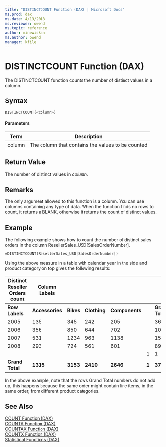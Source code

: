 ```yaml
---
title: "DISTINCTCOUNT Function (DAX) | Microsoft Docs"
ms.prod: dax
ms.date: 4/13/2018
ms.reviewer: owend
ms.topic: reference
author: minewiskan
ms.author: owend
manager: kfile
---
```

# DISTINCTCOUNT Function (DAX)
The DISTINCTCOUNT function counts the number of distinct values in a column.  
  
## Syntax  
  
```  
DISTINCTCOUNT(<column>)  
```  
  
#### Parameters  

Term  |Description  
---------|---------
column     | The column that contains the values to be counted         

  
## Return Value  
The number of distinct values in *column*.  
  
## Remarks  
The only argument allowed to this function is a column. You can use columns containing any type of data. When the function finds no rows to count, it returns a BLANK, otherwise it returns the count of distinct values.  
  
## Example  
The following example shows how to count the number of distinct sales orders in the column ResellerSales_USD[SalesOrderNumber].  
  
```  
=DISTINCTCOUNT(ResellerSales_USD[SalesOrderNumber])  
```  
Using the above measure in a table with calendar year in the side and product category on top gives the following results:  
  
|**Distinct Reseller Orders count**|**Column Labels**||||||  
|-|-|-|-|-|-|-|  
|**Row Labels**|**Accessories**|**Bikes**|**Clothing**|**Components**||**Grand Total**|  
|2005|135|345|242|205||366|  
|2006|356|850|644|702||1015|  
|2007|531|1234|963|1138||1521|  
|2008|293|724|561|601||894|  
||||||1|1|  
|**Grand Total**|**1315**|**3153**|**2410**|**2646**|**1**|**3797**|  
  
In the above example, note that the rows Grand Total numbers do not add up, this happens because the same order might contain line items, in the same order, from different product categories.  
  
## See Also  
[COUNT Function &#40;DAX&#41;](count-function-dax.md)  
[COUNTA Function &#40;DAX&#41;](counta-function-dax.md)  
[COUNTAX Function &#40;DAX&#41;](countax-function-dax.md)  
[COUNTX Function &#40;DAX&#41;](countx-function-dax.md)  
[Statistical Functions &#40;DAX&#41;](statistical-functions-dax.md)  
  
